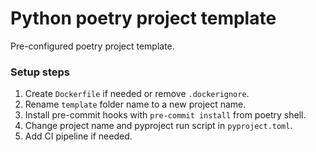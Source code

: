 # Python poetry project template
Pre-configured poetry project template.

### Setup steps
1. Create `Dockerfile` if needed or remove `.dockerignore`.
1. Rename `template` folder name to a new project name.
1. Install pre-commit hooks with `pre-commit install` from poetry shell.
1. Change project name and pyproject run script in `pyproject.toml`.
1. Add CI pipeline if needed.
